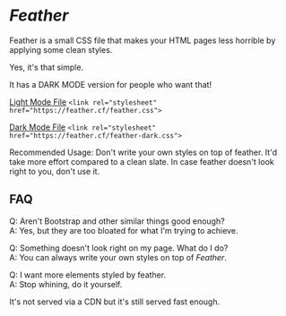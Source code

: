 # _Feather_
Feather is a small CSS file that makes your HTML pages less horrible by applying some clean styles.

Yes, it's that simple.

It has a DARK MODE version for people who want that!

[Light Mode File](https://feather.cf/feather.css "Feather-Light")
```<link rel="stylesheet" href="https://feather.cf/feather.css">```

[Dark Mode File](https://feather.cf/feather-dark.css "Feather-Dark")
```<link rel="stylesheet" href="https://feather.cf/feather-dark.css">```

Recommended Usage: Don't write your own styles on top of feather. It'd take more effort compared to a clean slate. In case feather doesn't look right to you, don't use it.

FAQ
------------

Q: Aren't Bootstrap and other similar things good enough? <br>
A: Yes, but they are too bloated for what I'm trying to achieve.

Q: Something doesn't look right on my page. What do I do? <br>
A: You can always write your own styles on top of _Feather_.

Q: I want more elements styled by feather. <br>
A: Stop whining, do it yourself.

It's not served via a CDN but it's still served fast enough.
